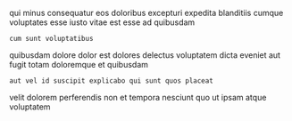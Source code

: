 <!--
title: Horizontal clear-thinking project
author: Meaghan
date: 2014-10-29-1216
link: 2014-10-29-1216-horizontal-clear-thinking-project
tags: [IOS,design,HTML,ajax]
-->

qui minus consequatur eos doloribus excepturi
expedita blanditiis cumque
 voluptates esse iusto
vitae est esse ad quibusdam
 	cum sunt voluptatibus
quibusdam dolore dolor est dolores delectus voluptatem dicta
eveniet  aut fugit totam doloremque et quibusdam
 	aut vel id suscipit explicabo qui sunt quos placeat
  velit dolorem perferendis non
et tempora nesciunt  quo ut ipsam atque voluptatem